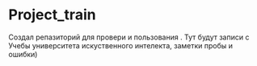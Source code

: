 # Project_train
Создал репазиторий для провери и пользования .
Тут будут записи с Учебы университета искуственного интелекта, заметки пробы и ошибки)
